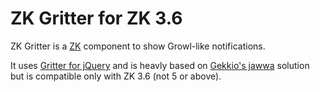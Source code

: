ZK Gritter for ZK 3.6
=====================

ZK Gritter is a [ZK](http://www.zkoss.org/) component to show Growl-like notifications.

It uses [Gritter for jQuery](https://github.com/jboesch/Gritter) and is heavly based on [Gekkio's jawwa](https://github.com/Gekkio/jawwa)  solution but is compatible only with ZK 3.6 (not 5 or above).
